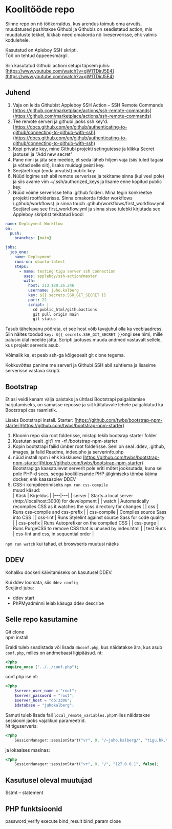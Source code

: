 # Koolitööde repo

Siinne repo on nö töökorraldus, kus arendus toimub oma arvutis, muudatused pushitakse Githubi ja Githubis on seadistatud action, mis muudatuste tekkel, lükkab need omakorda nö liveserverisse, ehk valmis kodulehele.

Kasutatud on Apleboy SSH skripti.  
Töö on tehtud õppeeesmärgil.

Siin kasutatud Githubi actioni setupi täpsem juhis:  
[https://www.youtube.com/watch?v=gW1TDirJ5E4](https://www.youtube.com/watch?v=gW1TDirJ5E4)

## Juhend

1. Vaja on leida Githubist Appleboy SSH Action – SSH Remote Commands [https://github.com/marketplace/actions/ssh-remote-commands](https://github.com/marketplace/actions/ssh-remote-commands)
2. Tee remote serveri ja githubi jaoks ssh key'd. [https://docs.github.com/en/github/authenticating-to-github/connecting-to-github-with-ssh](https://docs.github.com/en/github/authenticating-to-github/connecting-to-github-with-ssh)
3. Kopi private key, mine Githubi projekti setingutesse ja klikka Secret jaotusel ja "Add new secret"
4. Pane nimi ja jäta see meelde, et seda läheb hiljem vaja (siis tuled tagasi ja võtad selle siit), lisaks muidugi peisti key.
5. Seejärel kopi (enda arvutist) public key
6. Nüüd logime ssh abil remote serverisse ja tekitame sinna (kui veel pole) ja siis avame vim ~/.ssh/authorized_keys ja lisame enne kopitud public key.
7. Nüüd võime serverisse teha .github folderi. Mina tegin konkreetse projekti rootfolderisse. Sinna omakorda folder workflows (.gtihub/workflows) ja sinna touch .gtihub/workflows/first_workflow.yml  
   Seejärel ava see first_workflow.yml ja sinna sisse tulebki kirjutada see Appleboy skriptist tekitatud kood:

```yml
name: Deployment Workflow
on:
  push:
    branches: [main]

jobs:
  job_one:
    name: Deployment
    runs-on: ubuntu-latest
    steps:
      - name: testing tigu server ssh connection
        uses: appleboy/ssh-action@master
        with:
          host: 213.180.26.246
          username: juho.kalberg
          key: ${{ secrets.SSH_GIT_SECRET }}
          port: 22
          script: |
            cd public_html/githubactions
            git pull origin main
            git status
```

Tasub tähelepanu pöörata, et see host võib tavajuhul olla ka veebiaadress.
Siin näites toodud `key: ${{ secrets.SSH_GIT_SECRET }}`ongi see nimi, mille palusin ülal meelde jätta.
Scripti jaotuses muuda andmed vastavalt sellele, kus projekt serveris asub.

Võimalik ka, et peab ssh-ga kõigepealt git clone tegema.

Kokkuvõttes panime me serveri ja Githubi SSH abil suhtlema ja lisasime serverisse vastava skripti.

## Bootstrap

Et asi veidi kenam välja paistaks ja ühtlasi Bootstrapi paigaldamise harjutamiseks, on samasse reposse ja siit käitatavale lehele paigaldatud ka Bootstrapi css raamistik.

Lisaks Bootstrapi install.
Starter: [https://github.com/twbs/bootstrap-npm-starter](https://github.com/twbs/bootstrap-npm-starter)

1. Kloonin repo siia root folderisse, mistap tekib bootsrap starter folder
2. Kustutan sealt .git'i rm -rf /bootstrap-npm-starter
3. Kopin bootstrapi failid ümber root folderisse. Seni on seal .ddev, .github, images, ja falid Readme, index.pho ja serverinfo.php
4. nüüd install npm i ehk käsklused [https://github.com/twbs/bootstrap-npm-starter](https://github.com/twbs/bootstrap-npm-starter)  
   Bootstrapiga kaasatulevat serverit pole eriti mõtet jooksutada, kuna sel pole PHP-d sees, seega kooliülesande PHP jälgimiseks tõmba käima docker, ehk kaasasolev DDEV
5. CSS-i kompileerimiseks `npm run css-compile`  
   muud käsud:  
   | Käsk | Kirjeldus |
   |---|---|
   | server | Starts a local server (http://localhost:3000) for development |
   | watch | Automatically recompiles CSS as it watches the scss directory for changes |
   | css | Runs css-compile and css-prefix |
   | css-compile | Compiles source Sass into CSS |
   | css-lint | Runs Stylelint against source Sass for code quality |
   | css-prefix | Runs Autoprefixer on the compiled CSS |
   | css-purge | Runs PurgeCSS to remove CSS that is unused by index.html |
   | test Runs | css-lint and css, in sequential order |

`npm run watch` kui tahad, et broswseris muutusi näeks

## DDEV

Kohaliku dockeri käivitamiseks on kasutusel DDEV.

Kui ddev loomata, siis `ddev config`  
Seejärel juba:

- ddev start
- PhPMyadminni leiab käsuga ddev describe

## Selle repo kasutamine

Git clone  
npm install

Eraldi tuleb seadistada või lisada `dbconf.php`, kus näidatakse ära, kus asub `conf.php`, milles on andmebaasi ligipääsud.
nt:

```php
<?php
require_once ("../../conf.php");
```

conf.php ise nt:

```php
<?php
	$server_user_name = "root";
	$server_password = "root";
	$server_host = "db:3306";
	$database = "juhokalberg";
```

Samuti tuleb lisada fail `local_remote_variables.php`milles näidatakse sessiooni jaoks vajalikud parameetrid.  
Nt tiguserveris:

```php
<?php
    SessionManager::sessionStart("vr", 0, "/~juho.kalberg/", "tigu.hk.tlu.ee");
```

ja lokaalses masinas:

```php
<?php
    SessionManager::sessionStart("vr", 0, "/", "127.0.0.1", false);
```

## Kasutusel oleval muutujad

$stmt – statement

## PHP funktsioonid

password_verify
execute
bind_result
bind_param
close
